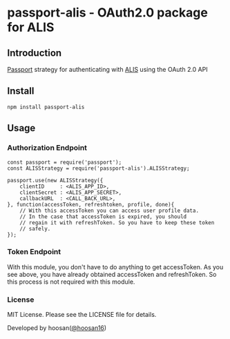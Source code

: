 passport-alis - OAuth2.0 package for ALIS
===========

## Introduction

[Passport](http://passportjs.org/) strategy for authenticating with [ALIS](http://alis.to) using the OAuth 2.0 API


## Install

    npm install passport-alis

## Usage

### Authorization Endpoint

    const passport = require('passport');
	const ALISStrategy = require('passport-alis').ALISStrategy;

	passport.use(new ALISStrategy({
	    clientID     : <ALIS_APP_ID>,
	    clientSecret : <ALIS_APP_SECRET>,
	    callbackURL  : <CALL_BACK_URL>,
	}, function(accessToken, refreshtoken, profile, done){
	    // With this accessToken you can access user profile data.
	    // In the case that accessToken is expired, you should
	    // regain it with refreshToken. So you have to keep these token
	    // safely.
	});


### Token Endpoint

With this module, you don't have to do anything to get accessToken.
As you see above, you have already obtained accessToken and refreshToken.
So this process is not required with this module.

### License

MIT License. Please see the LICENSE file for details.


Developed by hoosan([@hoosan16](https://twitter.com/hoosan16))
